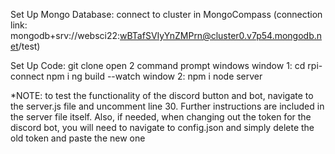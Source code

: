Set Up Mongo Database:
  connect to cluster in MongoCompass (connection link: mongodb+srv://websci22:wBTafSVIyYnZMPrn@cluster0.v7p54.mongodb.net/test)

Set Up Code:
git clone
open 2 command prompt windows
window 1:
  cd rpi-connect
  npm i
  ng build --watch
window 2:
  npm i
  node server
  
  *NOTE: to test the functionality of the discord button and bot, navigate to the server.js file and uncomment line 30.  Further instructions are included in the server file itself.  Also, if needed, when changing out the token for the discord bot, you will need to navigate to config.json and simply delete the old token and paste the new one
 
